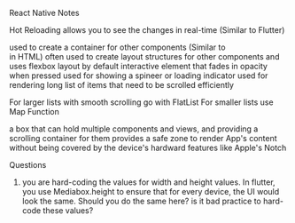 React Native Notes

Hot Reloading
allows you to see the changes in real-time (Similar to Flutter)

<View>
used to create a container for other components (Similar to <div> in HTML)
often used to create layout structures for other components and uses flexbox layout by default

<TouchableOpacity>
interactive element that fades in opacity when pressed

<ActivityIndicator>
used for showing a spineer or loading indicator

<Flatlist>
used for rendering long list of items that need to be scrolled efficiently

For larger lists with smooth scrolling go with FlatList
For smaller lists use Map Function

<ScrollView>
a box that can hold multiple components and views, and providing a scrolling container for them

<SafeAreaView>
provides a safe zone to render App's content without being covered by the device's hardward features like Apple's Notch

Questions

1. you are hard-coding the values for width and height values. In flutter, you use Mediabox.height to ensure that for every device, the UI would
   look the same. Should you do the same here? is it bad practice to hard-code these values?
